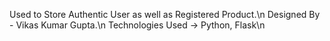 Used to Store Authentic User as well as Registered Product.\n
Designed By - Vikas Kumar Gupta.\n
Technologies Used -> Python, Flask\n
